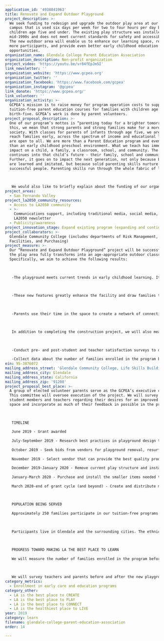 ```yaml
---
application_id: '4938841963'
title: Renovate and Expand Outdoor Playground
project_description: >-
  We seek funding to redesign and upgrade the outdoor play area at our main
  campus that is used six days per week for two to four hours per day by
  children age five and under. The existing play structure was installed in the
  mid-1990s and does not meet current standards for safety and accessibility.
  The new outdoor area will enable us to enhance our learning space, recruit
  more participants, and provide even better early childhood education
  opportunities.
organization_name: Glendale College Parent Education Association
organization_description: Non-profit organization
project_video: 'https://youtu.be/vr84fEpJm5I'
link_newsletter: ''
organization_website: 'https://www.gcpea.org'
organization_twitter: ''
organization_facebook: 'https://www.facebook.com/gcpea'
organization_instagram: '@gcpea'
link_donate: 'https://www.gcpea.org/'
link_volunteer: ''
organization_activity: >-
  GCPEA’s mission is to raise money for program operation costs to support
  tuition-free parent education courses for families with children age
  birth-five. GCPEA’s work is done by parent volunteers.
project_proposal_description: >-
  One of our program’s mottos is “parenting today for a brighter tomorrow.” By
  this, we mean that strong parents and strong families make for a more stable
  society. With classes for parents of infants through age five, we are able to
  reach families early, across the spectrum of income and educational levels. We
  are open to all. We are more than a Parent Education program and even more
  than an early childhood preschool environment. What we teach has immediate
  impact on a child, a family, a classroom, school, and community. The impact
  continues into that child’s future - their family, school and community.
  Further, it goes on to impact the next generation, not only because behaviors
  are learned and imitated, but because solid parenting skills nurture and grow
  successful people. Parenting skills run through the whole fabric of life.
   
   
   
   We would also like to briefly explain about the funding of our organization. Parent Education is a “tuition-free” program, although it’s not free to run. Glendale College pays for the facility, teachers, and assistants. GCPEA operates under the fundraising arm of the college, the Glendale College Foundation. However, GCPEA must raise all our own funds for program operations with the support of volunteer parents. GCPEA greatly depends on the contributions of others to maintain its success. The money raised by the GCPEA executive committee provides much-needed teaching tools and classroom enhancements including art supplies, children books, toys, tricycles, musical equipment, tables, chairs, storage sheds and much more. Larger improvement projects have no way of currently being funded. Without site upgrades, the program will suffer and will not be able to continue to reach the same number of families, expand, and continue providing a relevant program to the current and future community.
project_areas:
  - San Fernando Valley
project_la2050_community_resources:
  - Access to LA2050 community
  - >-
    Communications support, including traditional media, social media, and
    LA2050 newsletter
  - Publicity/awareness
project_innovation_stage: Expand existing program (expanding and continuing ongoing successful projects)
project_collaborators: >-
  Glendale Community College (includes departments of Risk Management,
  Facilities, and Purchasing)
project_measure: >-
  Our “Renovate and Expand Outdoor Playground” project will be successful when
  the play area fully transforms into an age-appropriate outdoor classroom.
  Specifically, we aim to achieve the following results:
   
   
   
   -The playground meets current trends in early childhood learning. It provides a place for children to explore, imagine, exercise and learn to work together in a safe and age-appropriate environment. It is accessible to children with diverse abilities, including physical or mobility differences, neurodiversity, and the full range of ages we serve. It features a new toddler area, allowing a safe space for our younger children to play. Updated preschool equipment promotes socialization and cooperative play, including a science area, a music wall, and open ended equipment. New landscaping, privacy screening added to the fencing, a shade awning, and replaced safety surfacing complete the overhaul and improve the learning environment.
   
   
   
   -These new features greatly enhance the facility and draw families to the program. The playground meets the program’s needs today and into the future.
   
    
   
   -Parents use their time in the space to create a network of connections with other parents, learn, and build confidence in their ability to parent. Not only are the parents observing and guiding their own children; they are observing others’ children as well. Part of the Parent Education curriculum involves learning to work with other people's children in a developmentally appropriate way. While in the play area, parents practice skills learned during the child development instruction portion of the class. They learn to anticipate potential problems, help children resolve conflicts, practice age-appropriate discipline techniques, and identify and prevent potential safety hazards. Parents learn to work together in this space and develop connections with other families which creates a stronger community and understanding of different cultures.
   
   
   
   In addition to completing the construction project, we will also measure success by doing the following: 
   
   
   
   -Conduct pre- and post-student and teacher satisfaction surveys to determine the extent to which the outdoor space redesign meets our stated goals
   
   -Collect data about the number of families enrolled in the program before and after construction to measure the change in access to our early childhood program
ein: 95-3876072
mailing_address_street: 'Glendale Community College, Life Skills Building, 1500 N Verdugo Rd'
mailing_address_city: Glendale
mailing_address_state: California
mailing_address_zip: '91208'
project_proposal_best_place: >-
  A group of elected volunteer parents serve as the GCPEA’s executive committee.
  This committee will oversee execution of the project. We will survey our
  student members and teachers regarding their desires for an improved outdoor
  space and incorporate as much of their feedback in possible in the project.
   
   
   
   TIMELINE
   
   June 2019 - Grant awarded
   
   July-September 2019 - Research best practices in playground design to establish criteria for desired new outdoor space. Survey students and teachers to solicit suggestions. Commission a playground architect for a design and feasibility study. Meet with Glendale College Facilities and Risk Management departments for collaboration.
   
   October 2019 - Seek bids from vendors for playground removal, resurfacing, and installation. Work with Glendale College Purchasing department as needed.
   
   November 2019 - Select vendor that can provide the best quality product within our budget.
   
   December 2019-January 2020 - Remove current play structure and install new equipment during Winter break.
   
   January-March 2020 - Purchase and install the smaller items needed to complete project, such as outdoor toys and learning stations.
   
   March 2020-end of grant cycle (and beyond) - Create and distribute marketing pieces featuring upgraded outdoor space. Partner with LA2050 to expand our marketing reach.
   
   
   
   POPULATION BEING SERVED
   
   Approximately 250 families participate in our tuition-free programs. Adult participants include mothers, fathers, grandmothers, and grandfathers. The children are ages birth - five years. Parents of varying education levels share concerns side by side, support each other, and learn that parenting concerns and the desire for strong family bonds are universal. Families who attend come from diverse backgrounds and socioeconomic levels and without this program, being free and self-funded, many of these families wouldn’t have access to early childhood and parent education. Classes are offered throughout the week, including evenings and weekends, to meet scheduling needs of working parents. 
   
   
   
   Participants live in Glendale and the surrounding cities. The ethnicity of adult students enrolled in 2016-2018 was as follows: Asian/Pacific Islander - 13.8%; Latino/Hispanic - 11.1%; Caucasian/Anglo - 21.5%; Caucasian/Armenian - 43%; Other/not stated - 10%.
   
   
   
   PROGRESS TOWARD MAKING LA THE BEST PLACE TO LEARN
   
   We will measure the number of families enrolled in the program before and after the grant to quantify our progress in expanding our program to provide early childhood education for more children and their caregivers.
   
   
   
   We will survey teachers and parents before and after the new playground construction to measure the impact of the new outdoor space on parent and child learning and engagement
category_metrics:
  - Enrollment in early care and education programs
category_other:
  - LA is the best place to CREATE
  - LA is the best place to PLAY
  - LA is the best place to CONNECT
  - LA is the healthiest place to LIVE
year: 2019
category: learn
filename: glendale-college-parent-education-association
order: 14

---
```

